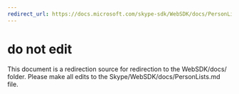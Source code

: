 ```yaml
---
redirect_url: https://docs.microsoft.com/skype-sdk/WebSDK/docs/PersonLists
---
```

# do not edit
This document is a redirection source for redirection to the WebSDK/docs/ folder. Please make all edits to the Skype/WebSDK/docs/PersonLists.md file.

